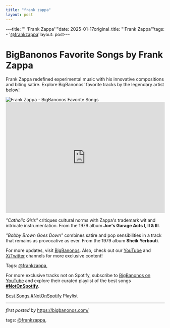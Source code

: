 ```yaml
---
title: "frank zappa"
layout: post
---
```

---title: "' 'Frank Zappa''"date: 2025-01-17original_title: "'Frank Zappa'"tags:  - '[@frankzappa](/tags/frankzappa/)'layout: post---<!-- Title of the Post --><h1 >BigBanonos Favorite Songs by Frank Zappa</h1> <!-- Introductory Text --><p >Frank Zappa redefined experimental music with his innovative compositions and biting satire. Explore BigBanonos' favorite tracks by the legendary artist below!</p> <!-- Featured Image --><div > <img src="https://i.scdn.co/image/f2c74b01414e5d40b07baea7e5a2e7dd00b85c5b" alt="Frank Zappa - BigBanonos Favorite Songs" /></div> <!-- Spotify Embed --><div > <iframe src="https://open.spotify.com/embed/playlist/2RqAiL6R4PvjGGcUMsi7pz?utm_source=generator" width="100%" height="352" frameborder="0" allowfullscreen="" allow="autoplay; clipboard-write; encrypted-media; fullscreen; picture-in-picture" loading="lazy"></iframe></div> <!-- Song Information --><div > <p><em>"Catholic Girls"</em> critiques cultural norms with Zappa's trademark wit and intricate instrumentation. From the 1979 album <strong>Joe's Garage Acts I, II & III</strong>.</p> <p><em>"Bobby Brown Goes Down"</em> combines satire and pop sensibilities in a track that remains as provocative as ever. From the 1979 album <strong>Sheik Yerbouti</strong>.</p></div> <!-- Footer Links --><div > <p>For more updates, visit <a href="https://bigbanonos.com/" target="_blank">BigBanonos</a>. Also, check out our <a href="https://www.youtube.com/[@BigBanonos](/tags/BigBanonos/)" target="_blank">YouTube</a> and <a href="https://x.com/bigbanonos" target="_blank">X/Twitter</a> channels for more exclusive content!</p></div> <!-- Tags --><p >Tags: [@frankzappa](/tags/frankzappa/),</p><!--Subscribe and Playlist Links--><div>    <p>For more exclusive tracks not on Spotify, subscribe to <a href="https://www.youtube.com/[@BigBanonos](/tags/BigBanonos/)" target="_blank">BigBanonos on YouTube</a> and explore their curated playlist of the best songs <strong>[#NotOnSpotify](/tags/NotOnSpotify/)</strong>.</p>    <p><a href="https://www.youtube.com/playlist?list=PLtuNtuTatqI0kFahUCbtbfenC_ET5O_tr" target="_blank">Best Songs [#NotOnSpotify](/tags/NotOnSpotify/) Playlist<br /></a></p></div><hr /><p><em>first posted by</em> <a href="https://bigbanonos.com/" rel="noopener" target="_new">https://bigbanonos.com/</a></p><p>tags: [@frankzappa](/tags/frankzappa/),</p>